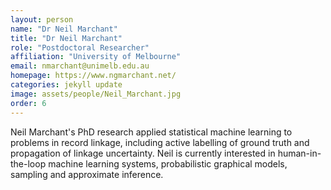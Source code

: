 ```yaml
---
layout: person
name: "Dr Neil Marchant"
title: "Dr Neil Marchant"
role: "Postdoctoral Researcher"
affiliation: "University of Melbourne"
email: nmarchant@unimelb.edu.au
homepage: https://www.ngmarchant.net/
categories: jekyll update
image: assets/people/Neil_Marchant.jpg
order: 6
---
```

Neil Marchant's PhD research applied statistical machine learning to problems in record linkage, including active labelling of ground truth and propagation of linkage uncertainty. Neil is currently interested in human-in-the-loop machine learning systems, probabilistic graphical models, sampling and approximate inference.